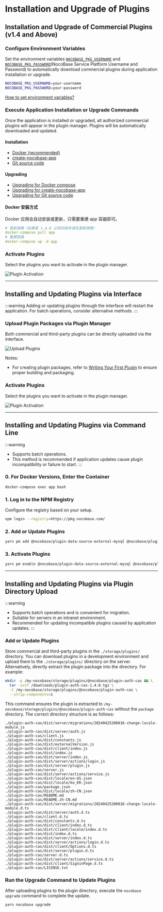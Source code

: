 # Installation and Upgrade of Plugins

## Installation and Upgrade of Commercial Plugins (v1.4 and Above)

### Configure Environment Variables

Set the environment variables [`NOCOBASE_PKG_USERNAME`](/welcome/getting-started/env#nocobase_pkg_username) and [`NOCOBASE_PKG_PASSWORD`](/welcome/getting-started/env#nocobase_pkg_password)(NocoBase Service Platform Username and Password) to automatically download commercial plugins during application installation or upgrade.

```bash
NOCOBASE_PKG_USERNAME=your-username
NOCOBASE_PKG_PASSWORD=your-password
```

[How to set environment variables?](/welcome/getting-started/env)

### Execute Application Installation or Upgrade Commands

Once the application is installed or upgraded, all authorized commercial plugins will appear in the plugin manager. Plugins will be automatically downloaded and updated.

#### Installation

- [Docker (recommended)](./installation/docker-compose.md)
- [create-nocobase-app](./installation/create-nocobase-app.md)
- [Git source code](./installation/git-clone.md)

#### Upgrading

- [Upgrading for Docker compose](./upgrading/docker-compose.md)
- [Upgrading for create-nocobase-app](./upgrading/create-nocobase-app.md)
- [Upgrading for Git source code](./upgrading/git-clone.md)

#### Docker 安装方式

Docker 应用会自动安装或更新，只需要重建 app 容器即可。

```yml
# 更新镜像（如果是 1.4.0 之前的版本请先更新镜像）
docker-compose pull app
# 重建容器
docker-compose up -d app
```

### Activate Plugins

Select the plugins you want to activate in the plugin manager.

![Plugin Activation](https://static-docs.nocobase.com/20241204000230.png)

---

## Installing and Updating Plugins via Interface

:::warning
Adding or updating plugins through the interface will restart the application. For batch operations, consider alternative methods.
:::

### Upload Plugin Packages via Plugin Manager

Both commercial and third-party plugins can be directly uploaded via the interface.

![Upload Plugins](https://static-docs.nocobase.com/20241204000127.png)

Notes:

- For creating plugin packages, refer to [Writing Your First Plugin](/development/your-first-plugin) to ensure proper building and packaging.

### Activate Plugins

Select the plugins you want to activate in the plugin manager.

![Plugin Activation](https://static-docs.nocobase.com/20241204000230.png)

---

## Installing and Updating Plugins via Command Line

:::warning
- Supports batch operations.
- This method is recommended if application updates cause plugin incompatibility or failure to start.
  :::

### 0. For Docker Versions, Enter the Container

```bash
docker-compose exec app bash
```

### 1. Log in to the NPM Registry

Configure the registry based on your setup.

```bash
npm login --registry=https://pkg.nocobase.com/
```

### 2. Add or Update Plugins

```bash
yarn pm add @nocobase/plugin-data-source-external-mysql @nocobase/plugin-embed --registry=https://pkg.nocobase.com/
```

### 3. Activate Plugins

```bash
yarn pm enable @nocobase/plugin-data-source-external-mysql @nocobase/plugin-embed
```

---

## Installing and Updating Plugins via Plugin Directory Upload

:::warning
- Supports batch operations and is convenient for migration.
- Suitable for servers in an intranet environment.
- Recommended for updating incompatible plugins caused by application updates.
  :::

### Add or Update Plugins

Store commercial and third-party plugins in the `./storage/plugins/` directory. You can download plugins in a development environment and upload them to the `./storage/plugins/` directory on the server. Alternatively, directly extract the plugin package into the directory. For example:

```bash
mkdir -p /my-nocobase/storage/plugins/@nocobase/plugin-auth-cas && \
  tar -xvzf /downloads/plugin-auth-cas-1.4.0.tgz \
  -C /my-nocobase/storage/plugins/@nocobase/plugin-auth-cas \
  --strip-components=1
```

This command ensures the plugin is extracted to `/my-nocobase/storage/plugins/@nocobase/plugin-auth-cas` without the `package` directory. The correct directory structure is as follows:

```plaintext
./plugin-auth-cas/dist/server/migrations/20240425200816-change-locale-module.js
./plugin-auth-cas/dist/server/auth.js
./plugin-auth-cas/client.js
./plugin-auth-cas/dist/constants.js
./plugin-auth-cas/dist/externalVersion.js
./plugin-auth-cas/dist/client/index.js
./plugin-auth-cas/dist/index.js
./plugin-auth-cas/dist/server/index.js
./plugin-auth-cas/dist/server/actions/login.js
./plugin-auth-cas/dist/server/plugin.js
./plugin-auth-cas/server.js
./plugin-auth-cas/dist/server/actions/service.js
./plugin-auth-cas/dist/locale/en-US.json
./plugin-auth-cas/dist/locale/ko_KR.json
./plugin-auth-cas/package.json
./plugin-auth-cas/dist/locale/zh-CN.json
./plugin-auth-cas/README.md
./plugin-auth-cas/README.zh-CN.md
./plugin-auth-cas/dist/server/migrations/20240425200816-change-locale-module.d.ts
./plugin-auth-cas/dist/server/auth.d.ts
./plugin-auth-cas/client.d.ts
./plugin-auth-cas/dist/constants.d.ts
./plugin-auth-cas/dist/client/index.d.ts
./plugin-auth-cas/dist/client/locale/index.d.ts
./plugin-auth-cas/dist/index.d.ts
./plugin-auth-cas/dist/server/index.d.ts
./plugin-auth-cas/dist/server/actions/login.d.ts
./plugin-auth-cas/dist/client/Options.d.ts
./plugin-auth-cas/dist/server/plugin.d.ts
./plugin-auth-cas/server.d.ts
./plugin-auth-cas/dist/server/actions/service.d.ts
./plugin-auth-cas/dist/client/SigninPage.d.ts
./plugin-auth-cas/LICENSE.txt
```

### Run the Upgrade Command to Update Plugins

After uploading plugins to the plugin directory, execute the `nocobase upgrade` command to complete the update.

```bash
yarn nocobase upgrade
```
